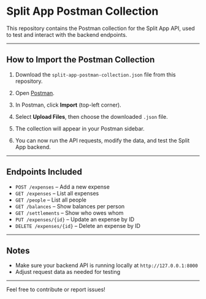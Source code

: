 # Split App Postman Collection

This repository contains the Postman collection for the Split App API, used to test and interact with the backend endpoints.

---

## How to Import the Postman Collection

1. Download the `split-app-postman-collection.json` file from this repository.

2. Open [Postman](https://www.postman.com/).

3. In Postman, click **Import** (top-left corner).

4. Select **Upload Files**, then choose the downloaded `.json` file.

5. The collection will appear in your Postman sidebar.

6. You can now run the API requests, modify the data, and test the Split App backend.

---

## Endpoints Included

- `POST /expenses` – Add a new expense
- `GET /expenses` – List all expenses
- `GET /people` – List all people
- `GET /balances` – Show balances per person
- `GET /settlements` – Show who owes whom
- `PUT /expenses/{id}` – Update an expense by ID
- `DELETE /expenses/{id}` – Delete an expense by ID

---

## Notes

- Make sure your backend API is running locally at `http://127.0.0.1:8000`
- Adjust request data as needed for testing

---

Feel free to contribute or report issues!


